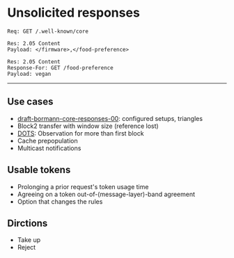 Unsolicited responses
=====================

```
Req: GET /.well-known/core

Res: 2.05 Content
Payload: </firmware>,</food-preference>

Res: 2.05 Content
Response-For: GET /food-preference
Payload: vegan
```

----

Use cases
---------

* [draft-bormann-core-responses-00](https://tools.ietf.org/html/draft-bormann-core-responses-00): configured setups, triangles
* Block2 transfer with window size (reference lost)
* [DOTS](https://mailarchive.ietf.org/arch/msg/core/H4NM0doO_ZzaHdkm5Op9UukP3-4/): Observation for more than first block
* Cache prepopulation
* Multicast notifications

Usable tokens
-------------

* Prolonging a prior request's token usage time
* Agreeing on a token out-of-(message-layer)-band agreement
* Option that changes the rules

<!--
Prior art
---------

* Observation
* Multicast
* HTTP/2 push
-->

Dirctions
---------

* Take up
* Reject
